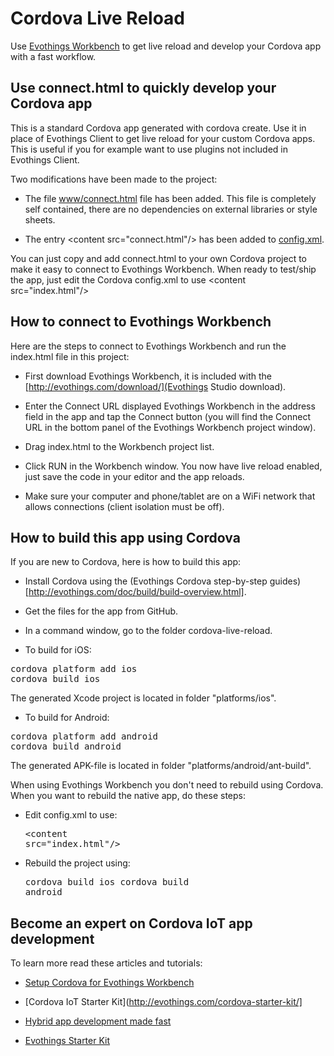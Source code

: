 # Cordova Live Reload

Use [Evothings Workbench](http://evothings.com/doc/studio/workbench.html]) to get live reload and develop your Cordova app with a fast workflow.

## Use connect.html to quickly develop your Cordova app

This is a standard Cordova app generated with cordova create. Use it in place of Evothings Client to get live reload for your custom Cordova apps. This is useful if you for example want to use plugins not included in Evothings Client.

Two modifications have been made to the project:

* The file [www/connect.html](www/connect.html) file has been added. This file is completely self contained, there are no dependencies on external libraries or style sheets.

* The entry &lt;content src="connect.html"/&gt; has been added to [config.xml](config.xml).

You can just copy and add connect.html to your own Cordova project to make it easy to connect to Evothings Workbench. When ready to test/ship the app, just edit the Cordova config.xml to use &lt;content src="index.html"/&gt;

## How to connect to Evothings Workbench

Here are the steps to connect to Evothings Workbench and run the index.html file in this project:

* First download Evothings Workbench, it is included with the [http://evothings.com/download/](Evothings Studio download).

* Enter the Connect URL displayed Evothings Workbench in the address field in the app and tap the Connect button (you will find the Connect URL in the bottom panel of the Evothings Workbench project window).

* Drag index.html to the Workbench project list.

* Click RUN in the Workbench window. You now have live reload enabled, just save the code in your editor and the app reloads.

* Make sure your computer and phone/tablet are on a WiFi network that allows connections (client isolation must be off).

## How to build this app using Cordova

If you are new to Cordova, here is how to build this app:

* Install Cordova using the (Evothings Cordova step-by-step guides)[http://evothings.com/doc/build/build-overview.html].

* Get the files for the app from GitHub.

* In a command window, go to the folder cordova-live-reload.

* To build for iOS:
<pre>cordova platform add ios
cordova build ios</pre>
The generated Xcode project is located in folder "platforms/ios".

* To build for Android:
<pre>cordova platform add android
cordova build android</pre>
The generated APK-file is located in folder "platforms/android/ant-build".

When using Evothings Workbench you don't need to rebuild using Cordova. When you want to rebuild the native app, do these steps:

* Edit config.xml to use: <pre>&lt;content src="index.html"/&gt;</pre>

* Rebuild the project using: <pre>cordova build ios
cordova build android</pre>

## Become an expert on Cordova IoT app development

To learn more read these articles and tutorials:

* [Setup Cordova for Evothings Workbench](http://evothings.com/doc/build/cordova-guide.html#SetupCordovaForEvothings)

* [Cordova IoT Starter Kit](http://evothings.com/cordova-starter-kit/]

* [Hybrid app development made fast](http://evothings.com/hybrid-app-development-made-fast/])

* [Evothings Starter Kit](http://evothings.com/evothings-starter-kit/)
